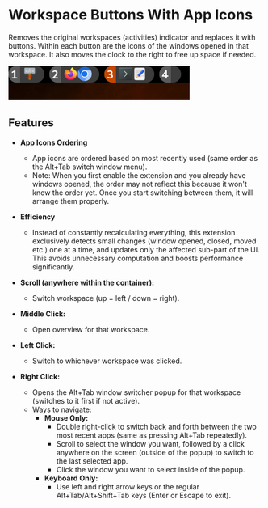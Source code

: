# Workspace Buttons With App Icons

Removes the original workspaces (activities) indicator and replaces it with buttons. Within each button are the icons of the windows opened in that workspace. It also moves the clock to the right to free up space if needed.

![Preview](preview.png)

## Features

- **App Icons Ordering**
  - App icons are ordered based on most recently used (same order as the Alt+Tab switch window menu).
  - Note: When you first enable the extension and you already have windows opened, the order may not reflect this because it won't know the order yet. Once you start switching between them, it will arrange them properly.

- **Efficiency**
  - Instead of constantly recalculating everything, this extension exclusively detects small changes (window opened, closed, moved etc.) one at a time, and updates only the affected sub-part of the UI. This avoids unnecessary computation and boosts performance significantly.

- **Scroll (anywhere within the container):**
  - Switch workspace (up = left / down = right).
  
- **Middle Click:**
  - Open overview for that workspace.

- **Left Click:**
  - Switch to whichever workspace was clicked.

- **Right Click:**
  - Opens the Alt+Tab window switcher popup for that workspace (switches to it first if not active).
  - Ways to navigate:
    - **Mouse Only:**
      - Double right-click to switch back and forth between the two most recent apps (same as pressing Alt+Tab repeatedly).
      - Scroll to select the window you want, followed by a click anywhere on the screen (outside of the popup) to switch to the last selected app.
      - Click the window you want to select inside of the popup.
    - **Keyboard Only:**
      - Use left and right arrow keys or the regular Alt+Tab/Alt+Shift+Tab keys (Enter or Escape to exit).
